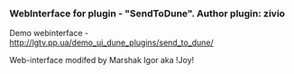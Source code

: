 ### WebInterface for plugin - "SendToDune". Author plugin: zivio

Demo webinterface - http://lgtv.pp.ua/demo_ui_dune_plugins/send_to_dune/

Web-interface modifed by Marshak Igor aka !Joy!


